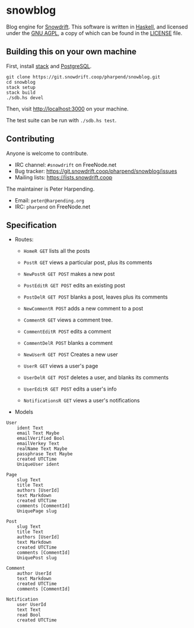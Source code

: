 # snowblog

Blog engine for [Snowdrift](https:///snowdrift.coop). This software is
written in [Haskell](https://www.haskell.org/), and licensed under the
[GNU AGPL](https://www.gnu.org/licenses/agpl-3.0.txt), a copy of which
can be found in the [LICENSE](LICENSE) file.

## Building this on your own machine

First, install [stack](http://docs.haskellstack.org/en/stable/README/)
and
[PostgreSQL](https://wiki.postgresql.org/wiki/Detailed_installation_guides).

    git clone https://git.snowdrift.coop/pharpend/snowblog.git
    cd snowblog
    stack setup
    stack build
    ./sdb.hs devel

Then, visit <http://localhost:3000> on your machine.

The test suite can be run with `./sdb.hs test`.

## Contributing

Anyone is welcome to contribute.

* IRC channel: `#snowdrift` on FreeNode.net
* Bug tracker: <https://git.snowdrift.coop/pharpend/snowblog/issues>
* Mailing lists: <https://lists.snowdrift.coop>

The maintainer is Peter Harpending.

* Email: `peter@harpending.org`
* IRC: `pharpend` on FreeNode.net

## Specification

*   Routes:

    + `HomeR GET` lists all the posts

    + `PostR GET` views a particular post, plus its comments
    + `NewPostR GET POST` makes a new post
    + `PostEditR GET POST` edits an existing post
    + `PostDelR GET POST` blanks a post, leaves plus its comments

    + `NewCommentR POST` adds a new comment to a post
    + `CommentR GET` views a comment tree.
    + `CommentEditR POST` edits a comment
    + `CommentDelR POST` blanks a comment

    + `NewUserR GET POST` Creates a new user
    + `UserR GET` views a user's page
    + `UserDelR GET POST` deletes a user, and blanks its comments
    + `UserEditR GET POST` edits a user's info

    + `NotificationsR GET` views a user's notifications

*   Models

```
User
    ident Text
    email Text Maybe
    emailVerified Bool
    emailVerkey Text
    realName Text Maybe
    passphrase Text Maybe
    created UTCTime
    UniqueUser ident

Page
    slug Text
    title Text
    authors [UserId]
    text Markdown
    created UTCTime
    comments [CommentId]
    UniquePage slug

Post
    slug Text
    title Text
    authors [UserId]
    text Markdown
    created UTCTime
    comments [CommentId]
    UniquePost slug

Comment
    author UserId
    text Markdown
    created UTCTime
    comments [CommentId]

Notification
    user UserId
    text Text
    read Bool
    created UTCTime
```
